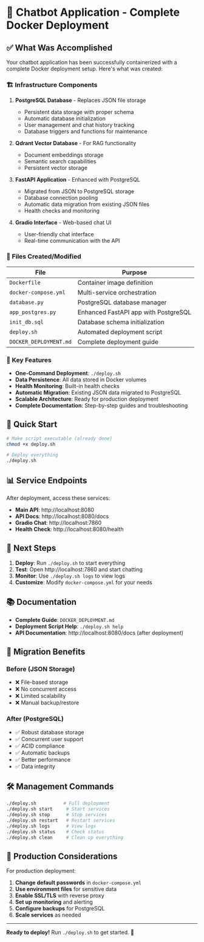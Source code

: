 # 🚀 Chatbot Application - Complete Docker Deployment

## ✅ What Was Accomplished

Your chatbot application has been successfully containerized with a complete Docker deployment setup. Here's what was created:

### 🏗️ Infrastructure Components

1. **PostgreSQL Database** - Replaces JSON file storage
   - Persistent data storage with proper schema
   - Automatic database initialization
   - User management and chat history tracking
   - Database triggers and functions for maintenance

2. **Qdrant Vector Database** - For RAG functionality
   - Document embeddings storage
   - Semantic search capabilities
   - Persistent vector storage

3. **FastAPI Application** - Enhanced with PostgreSQL
   - Migrated from JSON to PostgreSQL storage
   - Database connection pooling
   - Automatic data migration from existing JSON files
   - Health checks and monitoring

4. **Gradio Interface** - Web-based chat UI
   - User-friendly chat interface
   - Real-time communication with the API

### 📁 Files Created/Modified

| File | Purpose |
|------|---------|
| `Dockerfile` | Container image definition |
| `docker-compose.yml` | Multi-service orchestration |
| `database.py` | PostgreSQL database manager |
| `app_postgres.py` | Enhanced FastAPI app with PostgreSQL |
| `init_db.sql` | Database schema initialization |
| `deploy.sh` | Automated deployment script |
| `DOCKER_DEPLOYMENT.md` | Complete deployment guide |

### 🔧 Key Features

- **One-Command Deployment**: `./deploy.sh`
- **Data Persistence**: All data stored in Docker volumes
- **Health Monitoring**: Built-in health checks
- **Automatic Migration**: Existing JSON data migrated to PostgreSQL
- **Scalable Architecture**: Ready for production deployment
- **Complete Documentation**: Step-by-step guides and troubleshooting

## 🚀 Quick Start

```bash
# Make script executable (already done)
chmod +x deploy.sh

# Deploy everything
./deploy.sh
```

## 📊 Service Endpoints

After deployment, access these services:

- **Main API**: http://localhost:8080
- **API Docs**: http://localhost:8080/docs
- **Gradio Chat**: http://localhost:7860
- **Health Check**: http://localhost:8080/health

## 🎯 Next Steps

1. **Deploy**: Run `./deploy.sh` to start everything
2. **Test**: Open http://localhost:7860 and start chatting
3. **Monitor**: Use `./deploy.sh logs` to view logs
4. **Customize**: Modify `docker-compose.yml` for your needs

## 📚 Documentation

- **Complete Guide**: `DOCKER_DEPLOYMENT.md`
- **Deployment Script Help**: `./deploy.sh help`
- **API Documentation**: http://localhost:8080/docs (after deployment)

## 🔄 Migration Benefits

### Before (JSON Storage)
- ❌ File-based storage
- ❌ No concurrent access
- ❌ Limited scalability
- ❌ Manual backup/restore

### After (PostgreSQL)
- ✅ Robust database storage
- ✅ Concurrent user support
- ✅ ACID compliance
- ✅ Automatic backups
- ✅ Better performance
- ✅ Data integrity

## 🛠️ Management Commands

```bash
./deploy.sh          # Full deployment
./deploy.sh start     # Start services
./deploy.sh stop      # Stop services
./deploy.sh restart   # Restart services
./deploy.sh logs      # View logs
./deploy.sh status    # Check status
./deploy.sh clean     # Clean up everything
```

## 🔐 Production Considerations

For production deployment:

1. **Change default passwords** in `docker-compose.yml`
2. **Use environment files** for sensitive data
3. **Enable SSL/TLS** with reverse proxy
4. **Set up monitoring** and alerting
5. **Configure backups** for PostgreSQL
6. **Scale services** as needed

---

**Ready to deploy!** Run `./deploy.sh` to get started. 🎉 